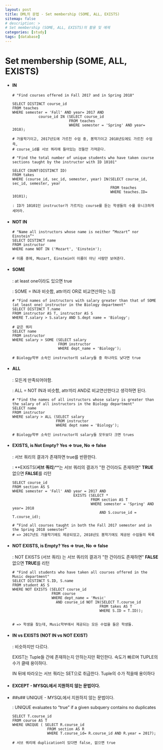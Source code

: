 ```yaml
---
layout: post
title: DML의 문법 - Set membership (SOME, ALL, EXISTS)
sitemap: false
# description: > 
# Set membership (SOME, ALL, EXISTS)의 활용 및 예제 
categories: [study]
tags: [database]
---
```



# Set membership (SOME, ALL, EXISTS)

  - #### IN

    ~~~mysql
    # "Find courses offered in Fall 2017 and in Spring 2018"
    
    SELECT DISTINCT course_id
    FROM teaches
    WHERE semester = 'Fall' AND year= 2017 AND
    			course_id IN (SELECT course_id
    						  FROM teaches
    						  WHERE semester = 'Spring' AND year= 2018);
    										
    # 가을학기이고, 2017년도에 가르친 수업 중, 봄학기이고 2018년도에도 가르친 수업 즉, 
    # course_id를 서브 쿼리에 들어있는 것들만 가져온다. 
    ~~~

    ~~~mysql
    # "Find the total number of unique students who have taken course sections taught by the instructor with ID 10101"
    
    SELECT COUNT(DISTINCT ID)
    FROM takes
    WHERE (course_id, sec_id, semester, year) IN(SELECT course_id, sec_id, semester, year
    											 FROM teaches
    										     WHERE teaches.ID= 10101);
    
    : ID가 10101인 instructor가 가르치는 course를 듣는 학생들의 수를 유니크하게 세어라.  
    ~~~

  - #### NOT IN

    ~~~mysql
    # "Name all instructors whose name is neither “Mozart” nor Einstein”"
    SELECT DISTINCT name
    FROM instructor
    WHERE name NOT IN ('Mozart', 'Einstein');
    
    # 이름 중에, Mozart, Einstein이 이름이 아닌 사람만 보여준다. 
    ~~~

  - #### SOME

    : at least one이라도 있으면 true

    : SOME = IN과 비슷함, attr끼리 OR로 비교연산하는 느낌

    ~~~mysql
    # "Find names of instructors with salary greater than that of SOME (at least one) instructor in the Biology department"
    SELECT DISTINCT T.name
    FROM instructor AS T, instructor AS S
    WHERE T.salary > S.salary AND S.dept name = 'Biology';
    
    # 같은 쿼리 
    SELECT name
    FROM instructor
    WHERE salary > SOME (SELECT salary
    					 FROM instructor
    					 WHERE dept_name = 'Biology');
    
    # Biology학부 소속인 instructor의 salary들 중 하나라도 낮다면 true
    ~~~


  - #### ALL

    : 모든게 만족되어야함. 

    : ALL = NOT IN과 비슷함, attr끼리 AND로 비교연산한다고 생각하면 된다. 

    ~~~mysql
    # "Find the names of all instructors whose salary is greater than the salary of all instructors in the Biology department"
    SELECT name
    FROM instructor
    WHERE salary > ALL (SELECT salary
    					FROM instructor
    					WHERE dept name = 'Biology');
    
    # Biology학부 소속인 instructor의 salary들 모두보다 크면 trues
    ~~~


  - #### EXISTS, is Not Empty? Yes => true, No => false

    : 서브 쿼리의 결과가 존재하면 true를 반환한다. 

    : **EXISTS(**서브 쿼리**)**는 서브 쿼리의 결과가 "한 건이라도 존재하면" **TRUE** 없으면 **FALSE**를 리턴

    ~~~mysql
    SELECT course_id
    FROM section AS S
    WHERE semester = 'Fall' AND year = 2017 AND
    							EXISTS (SELECT *
    									FROM section AS T
    									WHERE semester = 'Spring' AND year= 2018
    										AND S.course_id = T.course_id);
    
    # “Find all courses taught in both the Fall 2017 semester and in the Spring 2018 semester”
    # => 2017년도 가을학기에도 제공되었고, 2018년도 봄학기에도 제공된 수업들의 목록 
    ~~~

  - #### NOT EXISTS, is Empty? Yes => true, No => false

    : NOT EXISTS (서브 쿼리) 는 서브 쿼리의 결과가 "한 건이라도 존재하면" **FALSE** 없으면 **TRUE**를 리턴

    ~~~mysql
    # "Find all students who have taken all courses offered in the Music department"
    SELECT DISTINCT S.ID, S.name
    FROM student AS S
    WHERE NOT EXISTS (SELECT course_id
    				  FROM course
    				  WHERE dept_name = 'Music'
    					AND course_id NOT IN(SELECT T.course_id
    										FROM takes AS T
    										WHERE S.ID = T.ID));
    
    
    # => 학생을 찾는데, Music학부에서 제공되는 모든 수업을 들은 학생들. 
    ~~~

  - #### IN vs EXISTS (NOT IN vs NOT EXIST)

    : 비슷하지만 다르다. 

    EXIST는 Tuple들 간에 존재하는지 안하는지만 확인한다. 속도가 빠르며 TUPLE의 수가 클때 용이하다. 

    IN 뒤에 따라오는 서브 쿼리는 SET으로 취급한다. Tuple의 수가 적을때 용이하다  

  - #### EXCEPT - MYSQL에서 지원하지 않는 문법이다. 

  - ##s## UNIQUE - MYSQL에서 지원하지 않는 문법이다. 

    : UNIQUE evaluates to “true” if a given subquery contains no duplicates

    ~~~mysql
    SELECT T.course_id
    FROM course AS T
    WHERE UNIQUE ( SELECT R.course_id
    				FROM section AS R
    				WHERE T.course_id= R.course_id AND R.year = 2017);
    
    # 서브 쿼리에 duplication이 있다면 false, 없으면 true
    ~~~
